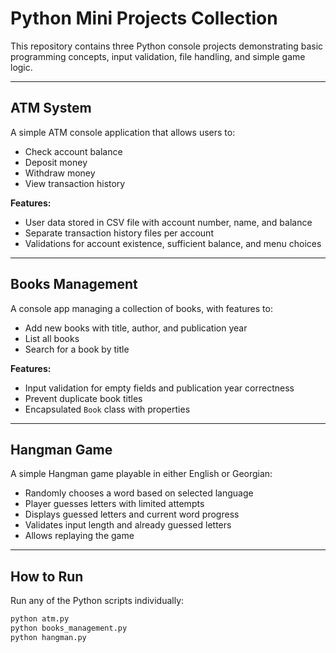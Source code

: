 # Python Mini Projects Collection

This repository contains three Python console projects demonstrating basic programming concepts, input validation, file handling, and simple game logic.

---

## ATM System

A simple ATM console application that allows users to:

- Check account balance
- Deposit money
- Withdraw money
- View transaction history

**Features:**

- User data stored in CSV file with account number, name, and balance
- Separate transaction history files per account
- Validations for account existence, sufficient balance, and menu choices

---

## Books Management

A console app managing a collection of books, with features to:

- Add new books with title, author, and publication year
- List all books
- Search for a book by title

**Features:**

- Input validation for empty fields and publication year correctness
- Prevent duplicate book titles
- Encapsulated `Book` class with properties

---

## Hangman Game

A simple Hangman game playable in either English or Georgian:

- Randomly chooses a word based on selected language
- Player guesses letters with limited attempts
- Displays guessed letters and current word progress
- Validates input length and already guessed letters
- Allows replaying the game

---

## How to Run

Run any of the Python scripts individually:

```bash
python atm.py
python books_management.py
python hangman.py
